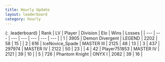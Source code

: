 ```yaml
---
title: Hourly Update
layout: leaderboard
category: hourly
---
```


{: .leaderboard}
| Rank | LV | Player | Division | Elo | Wins | Losses |
| --- | --- | --- | --- | --- | --- | --- |
| <span data-change="0">1</span> | 3905 | <span title="ID: 370081">Demon Divergent</span> | LEGEND | <span data-change="0">2202</span> | <span data-change="0">58</span> | <span data-change="0">15</span> |
| <span data-change="2">2</span> | 616 | <span title="ID: 597289">IceNovice_Spade</span> | MASTER III | <span data-change="43">2125</span> | <span data-change="4">48</span> | <span data-change="1">13</span> |
| <span data-change="-1">3</span> | 437 | <span title="ID: 544038">297974</span> | MASTER IV | <span data-change="-3">2122</span> | <span data-change="2">50</span> | <span data-change="1">23</span> |
| <span data-change="-1">4</span> | 42 | <span title="ID: 751853">Player751853</span> | MASTER IV | <span data-change="0">2121</span> | <span data-change="0">39</span> | <span data-change="0">10</span> |
| <span data-change="0">5</span> | 726 | <span title="ID: 742939">Phantom Knight</span> | ONYX I | <span data-change="0">2082</span> | <span data-change="0">39</span> | <span data-change="0">16</span> |